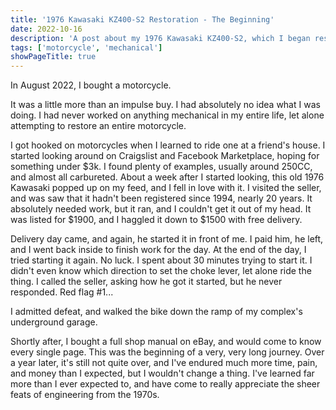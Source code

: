 ```yaml
---
title: '1976 Kawasaki KZ400-S2 Restoration - The Beginning'
date: 2022-10-16
description: 'A post about my 1976 Kawasaki KZ400-S2, which I began restoring in August 2022.'
tags: ['motorcycle', 'mechanical']
showPageTitle: true
---
```


In August 2022, I bought a motorcycle.

It was a little more than an impulse buy. I had absolutely no idea what I was doing. I had never worked on anything mechanical in my entire life, let alone attempting to restore an entire motorcycle.

I got hooked on motorcycles when I learned to ride one at a friend's house. I started looking around on Craigslist and Facebook Marketplace, hoping for something under $3k. I found plenty of examples, usually around 250CC, and almost all carbureted. About a week after I started looking, this old 1976 Kawasaki popped up on my feed, and I fell in love with it. I visited the seller, and was saw that it hadn't been registered since 1994, nearly 20 years. It absolutely needed work, but it ran, and I couldn't get it out of my head. It was listed for $1900, and I haggled it down to $1500 with free delivery.

Delivery day came, and again, he started it in front of me. I paid him, he left, and I went back inside to finish work for the day. At the end of the day, I tried starting it again. No luck. I spent about 30 minutes trying to start it. I didn't even know which direction to set the choke lever, let alone ride the thing. I called the seller, asking how he got it started, but he never responded. Red flag #1...

I admitted defeat, and walked the bike down the ramp of my complex's underground garage.

Shortly after, I bought a full shop manual on eBay, and would come to know every single page. This was the beginning of a very, very long journey. Over a year later, it's still not quite over, and I've endured much more time, pain, and money than I expected, but I wouldn't change a thing. I've learned far more than I ever expected to, and have come to really appreciate the sheer feats of engineering from the 1970s.
